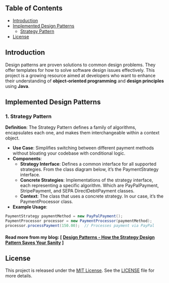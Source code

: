 ## Table of Contents
- [Introduction](#introduction)
- [Implemented Design Patterns](#implemented-design-patterns)
    - [Strategy Pattern](#strategy-pattern)
- [License](#license)

## Introduction
Design patterns are proven solutions to common design problems. They offer templates for how to solve software design issues effectively. This project is a growing resource aimed at developers who want to enhance their understanding of **object-oriented programming** and **design principles** using **Java**.

## Implemented Design Patterns
### 1. Strategy Pattern
**Definition**: The Strategy Pattern defines a family of algorithms, encapsulates each one, and makes them interchangeable within a context object.
- **Use Case**: Simplifies switching between different payment methods without bloating your codebase with conditional logic.
- **Components**:
   - **Strategy Interface**: Defines a common interface for all supported strategies. From the class diagram below, it’s the PaymentStrategy interface.
   - **Concrete Strategies**: Implementations of the strategy interface, each representing a specific algorithm. Which are PayPalPayment, StripePayment, and SEPA DirectDebitPayment classes.
   - **Context**: The class that uses a concrete strategy. In our case, it’s the PaymentProcessor class.
- **Example Usage**:
```java
PaymentStrategy paymentMethod = new PayPalPayment();
PaymentProcessor processor = new PaymentProcessor(paymentMethod);
processor.processPayment(150.00);  // Processes payment via PayPal
```

#### Read more from my blog: [ [Design Patterns - How the Strategy Design Pattern Saves Your Sanity](https://medium.com/@farhatshahirzim/design-patterns-how-the-strategy-design-pattern-saves-your-sanity-01eb308437d8) ]

## License
This project is released under the [MIT License](https://opensource.org/licenses/MIT). See the [LICENSE](https://github.com/zim0101/design-patterns/blob/master/LICENSE) file for more details.